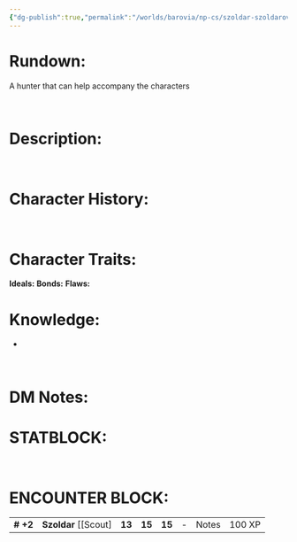 ```yaml
---
{"dg-publish":true,"permalink":"/worlds/barovia/np-cs/szoldar-szoldarovich/","tags":["Barovia"]}
---
```


# **Rundown:**

A hunter that can help accompany the characters

 

# **Description:**

 

# **Character History:**

 

# **Character Traits:** 

**Ideals:**
**Bonds:**
**Flaws:**


# **Knowledge:**

-    

 

# **DM Notes:**

# **STATBLOCK:**

 

# **ENCOUNTER BLOCK:**

|           |                         |        |        |        |     |       |        |
|-----------|-------------------------|--------|--------|--------|-----|-------|--------|
| **\# +2** | **Szoldar** \[\[Scout\] | **13** | **15** | **15** | \-  | Notes | 100 XP |


